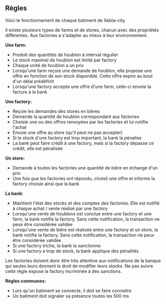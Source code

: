 Règles
------

Voici le fonctionnement de chaque batiment de Xebia-city.

Il existe plusieurs types de farms et de stores, chacun avec des propriétés différentes. Aux factories a s'adapter au mieux à leur environnement. 

**Une farm:**

* Produit des quantités de houblon à interval régulier
* Le stock maximal de houblon est limité par factory
* Chaque unité de houblon a un prix
* Lorsqu'une farm reçoie une demande de houblon, elle propose une offre en fonction de son stock disponible. Cette offre expire au bout d'un délai prédéfinit
* Lorsqu'une factory accepte une offre d'une farm, celle-ci envoie la facture à la bank


**Une factory:**

* Reçoie les demandes des stores en bières
* Demande la quantité de houblon correspondant aux factories
* Choisie une ou des offres renvoyées par les factories et lui notifie l'achat
* Envoie une offre au store (qu'il peut ne pas accepter)
* Si le stock d'une factory est trop important, la bank la pénalise
* La bank peut faire crédit à une factory, mais si la factory dépasse ce crédit, elle est pénalisée


**Un store:**

* Demande à toutes les factories une quantité de bière en échange d'un prix
* Une fois que les factories ont répondu, choisit une offre et informe la factory choisie ainsi que la bank


**La bank:**

* Maintient l'état des stocks et des comptes des factories. Elle est notifié à chaque achat / vente réalisé par une factory
* Lorsqu'une vente de houblons est conclue entre une factory et une farm, la bank notifie la factory. Sans cette notification, la transaction ne peux être considérée validée
* Lorsqu'une vente de bière est réalisée entre une factory et un store, la bank notifie la factory. Sans cette notification, la transaction ne peux être considérée validée
* Si une factory triche, la bank la sanctionne
* Si une factory a trop de stock, la bank applique des pénalités

Les factories doivent donc être très attentive aux notifications de la banque qui seules leurs donnent le droit de modifier leurs stocks.
Ne pas suivre cette rêgle expose la factory incriminée à des sanctions.

**Règles communes:**

* Lors qu'un batiment se connecte, il doit se faire connaitre
* Un batiment doit signaler sa présence toutes les 500 ms

